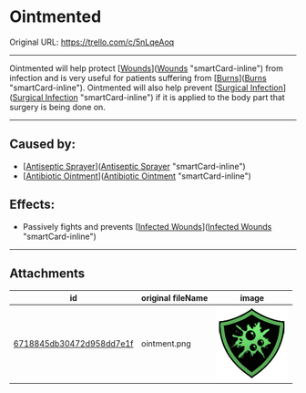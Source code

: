 # Ointmented

Original URL: https://trello.com/c/5nLqeAoq

---

Ointmented will help protect [[Wounds](archived/Wounds.md)]([Wounds](archived/Wounds.md) "smartCard-inline") from infection and is very useful for patients suffering from [[Burns](Burns.md)]([Burns](Burns.md) "smartCard-inline"). Ointmented will also help prevent [[Surgical Infection](../Surgery%20Plus%20Expansion/Surgical%20Infection.md)]([Surgical Infection](../Surgery%20Plus%20Expansion/Surgical%20Infection.md) "smartCard-inline") if it is applied to the body part that surgery is being done on.

---

## Caused by:

- [[Antiseptic Sprayer](../Items/Antiseptic%20Sprayer.md)]([Antiseptic Sprayer](../Items/Antiseptic%20Sprayer.md) "smartCard-inline")
- [[Antibiotic Ointment](../Items/Antibiotic%20Ointment.md)]([Antibiotic Ointment](../Items/Antibiotic%20Ointment.md) "smartCard-inline")

## Effects:

- Passively fights and prevents [[Infected Wounds](Infected%20Wounds.md)]([Infected Wounds](Infected%20Wounds.md) "smartCard-inline")

---

## Attachments

id | original fileName | image
---|---|---
[6718845db30472d958dd7e1f](./Ointmented%20-%20Attachments/6718845db30472d958dd7e1f.png) | ointment.png | ![ointment.png\|200](./Ointmented%20-%20Attachments/6718845db30472d958dd7e1f.png)